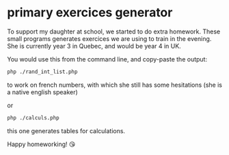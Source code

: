 # primary exercices generator
To support my daughter at school, we started to do extra homework.
These small programs generates exercices we are using to train in the evening.
She is currently year 3 in Quebec, and would be year 4 in UK.

You would use this from the command line, and copy-paste the output:
```bash
php ./rand_int_list.php
```
to work on french numbers, with which she still has some hesitations (she is a native english speaker)

or
```bash
php ./calculs.php
```
this one generates tables for calculations.


Happy homeworking!
😘